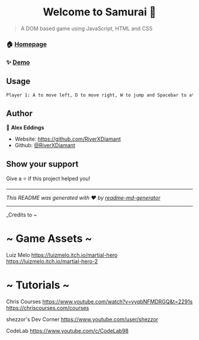 <h1 align="center">Welcome to Samurai 👋</h1>
<p>
</p>

> A DOM based game using JavaScript, HTML and CSS

### 🏠 [Homepage](https://github.com/RiverXDiamant/Samurai-game)

### ✨ [Demo](https://riverxdiamant.github.io/Samurai-game/)

## Usage

```sh
Player 1: A to move left, D to move right, W to jump and Spacebar to attack. Player 2: Left arrow to move left, Right arrow to move right, Up arrow to jump and Down arrow to attack.
```

## Author

👤 **Alex Eddings**

* Website: https://github.com/RiverXDiamant
* Github: [@RiverXDiamant](https://github.com/RiverXDiamant)

## Show your support

Give a ⭐️ if this project helped you!

***
_This README was generated with ❤️ by [readme-md-generator](https://github.com/kefranabg/readme-md-generator)_

***
_Credits to ~

~ Game Assets ~
  ===========

Luiz Melo
https://luizmelo.itch.io/martial-hero
https://luizmelo.itch.io/martial-hero-2

~ Tutorials ~
  ==============

Chris Courses
https://www.youtube.com/watch?v=vyqbNFMDRGQ&t=2291s
https://chriscourses.com/courses

shezzor's Dev Corner
https://www.youtube.com/user/shezzor

 CodeLab
https://www.youtube.com/c/CodeLab98